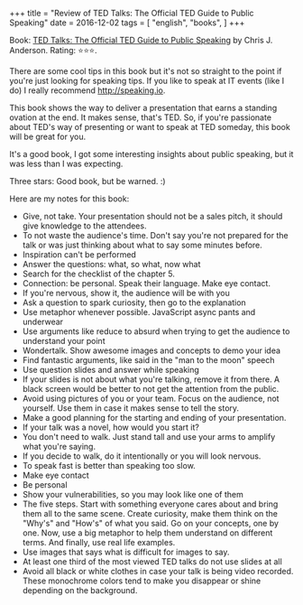 +++
title = "Review of TED Talks: The Official TED Guide to Public Speaking"
date = 2016-12-02
tags = [
    "english",
    "books",
]
+++

Book: [TED Talks: The Official TED Guide to Public Speaking](https://www.goodreads.com/book/show/25897871) by Chris J. Anderson. Rating: ⭐️⭐️⭐️.

There are some cool tips in this book but it's not so straight to the point if you're just looking for speaking tips. If you like to speak at IT events (like I do) I really recommend http://speaking.io.

This book shows the way to deliver a presentation that earns a standing ovation at the end. It makes sense, that's TED. So, if you're passionate about TED's way of presenting or want to speak at TED someday, this book will be great for you.

It's a good book, I got some interesting insights about public speaking, but it was less than I was expecting.

Three stars: Good book, but be warned. :)

Here are my notes for this book:

- Give, not take. Your presentation should not be a sales pitch, it should give knowledge to the attendees.
- To not waste the audience's time. Don't say you're not prepared for the talk or was just thinking about what to say some minutes before.
- Inspiration can't be performed
- Answer the questions: what, so what, now what
- Search for the checklist of the chapter 5.
- Connection: be personal. Speak their language. Make eye contact.
- If you're nervous, show it, the audience will be with you
- Ask a question to spark curiosity, then go to the explanation
- Use metaphor whenever possible. JavaScript async pants and underwear
- Use arguments like reduce to absurd when trying to get the audience to understand your point
- Wondertalk. Show awesome images and concepts to demo your idea
- Find fantastic arguments, like said in the "man to the moon" speech
- Use question slides and answer while speaking
- If your slides is not about what you're talking, remove it from there. A black screen would be better to not get the attention from the public.
- Avoid using pictures of you or your team. Focus on the audience, not yourself. Use them in case it makes sense to tell the story.
- Make a good planning for the starting and ending of your presentation.
- If your talk was a novel, how would you start it?
- You don't need to walk. Just stand tall and use your arms to amplify what you're saying.
- If you decide to walk, do it intentionally or you will look nervous.
- To speak fast is better than speaking too slow.
- Make eye contact
- Be personal
- Show your vulnerabilities, so you may look like one of them
- The five steps. Start with something everyone cares about and bring them all to the same scene. Create curiosity, make them think on the "Why's" and "How's" of what you said. Go on your concepts, one by one. Now, use a big metaphor to help them understand on different terms. And finally, use real life examples.
- Use images that says what is difficult for images to say.
- At least one third of the most viewed TED talks do not use slides at all
- Avoid all black or white clothes in case your talk is being video recorded. These monochrome colors tend to make you disappear or shine depending on the background.
